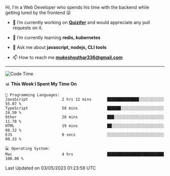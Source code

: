 Hi, I'm a Web Developer who spends his time with the backend while getting lured by the frontend 😜

- 🔭 I’m currently working on **[Quizifer](https://github.com/SutharMukesh/Quizifer/)** and would appreciate any pull requests on it.

- 🌱 I’m currently learning **redis, kubernetes**

- 💬 Ask me about **javascript, nodejs, CLI tools**

- 📫 How to reach me **mukeshsuthar336@gmail.com**

---
<!--START_SECTION:waka-->
![Code Time](http://img.shields.io/badge/Code%20Time-2%2C269%20hrs%2052%20mins-blue)

📊 **This Week I Spent My Time On** 

```text
💬 Programming Languages: 
JavaScript               2 hrs 12 mins       ██████████████░░░░░░░░░░░   55.07 % 
TypeScript               58 mins             ██████░░░░░░░░░░░░░░░░░░░   24.50 % 
Other                    28 mins             ███░░░░░░░░░░░░░░░░░░░░░░   11.78 % 
HTML                     19 mins             ██░░░░░░░░░░░░░░░░░░░░░░░   08.32 % 
EJS                      0 secs              ░░░░░░░░░░░░░░░░░░░░░░░░░   00.33 % 

💻 Operating System: 
Mac                      4 hrs               █████████████████████████   100.00 % 
```


 Last Updated on 03/05/2023 01:23:59 UTC
<!--END_SECTION:waka-->
